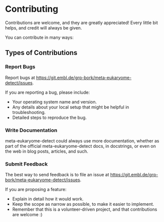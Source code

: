 # Contributing

Contributions are welcome, and they are greatly appreciated! Every little bit
helps, and credit will always be given.

You can contribute in many ways:

## Types of Contributions

### Report Bugs

Report bugs at https://git.embl.de/grp-bork/meta-eukaryome-detect/issues.

If you are reporting a bug, please include:

* Your operating system name and version.
* Any details about your local setup that might be helpful in troubleshooting.
* Detailed steps to reproduce the bug.

### Write Documentation

meta-eukaryome-detect could always use more documentation, whether as part of the
official meta-eukaryome-detect docs, in docstrings, or even on the web in blog posts,
articles, and such.

### Submit Feedback

The best way to send feedback is to file an issue at https://git.embl.de/grp-bork/meta-eukaryome-detect/issues.

If you are proposing a feature:

* Explain in detail how it would work.
* Keep the scope as narrow as possible, to make it easier to implement.
* Remember that this is a volunteer-driven project, and that contributions
  are welcome :)
